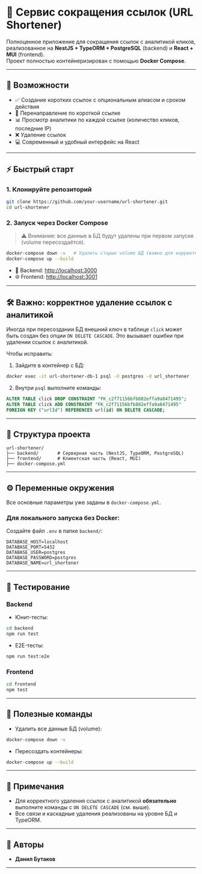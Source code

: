 # 🔗 Сервис сокращения ссылок (URL Shortener)

Полноценное приложение для сокращения ссылок с аналитикой кликов, реализованное на **NestJS + TypeORM + PostgreSQL** (backend) и **React + MUI** (frontend).\
Проект полностью контейнеризирован с помощью **Docker Compose**.

---

## 🚀 Возможности

- ✅ Создание коротких ссылок с опциональным алиасом и сроком действия
- 🔁 Перенаправление по короткой ссылке
- 📊 Просмотр аналитики по каждой ссылке (количество кликов, последние IP)
- ❌ Удаление ссылок
- 💻 Современный и удобный интерфейс на React

---

## ⚡ Быстрый старт

### 1. Клонируйте репозиторий

```bash
git clone https://github.com/your-username/url-shortener.git
cd url-shortener
```

### 2. Запуск через Docker Compose

> ⚠️ Внимание: все данные в БД будут удалены при первом запуске (volume пересоздаётся).

```bash
docker-compose down -v   # Удалить старые volume БД (важно для корректной схемы!)
docker-compose up --build
```

- 🔌 Backend: [http://localhost:3000](http://localhost:3000)
- 🌐 Frontend: [http://localhost:3001](http://localhost:3001)

---

## 🛠 Важно: корректное удаление ссылок с аналитикой

Иногда при пересоздании БД внешний ключ в таблице `click` может быть создан без опции `ON DELETE CASCADE`. Это вызывает ошибки при удалении ссылок с аналитикой.

Чтобы исправить:

1. Зайдите в контейнер с БД:

```bash
docker exec -it url-shortener-db-1 psql -U postgres -d url_shortener
```

2. Внутри `psql` выполните команды:

```sql
ALTER TABLE click DROP CONSTRAINT "FK_c2f71156bfb882effa9a8471495";
ALTER TABLE click ADD CONSTRAINT "FK_c2f71156bfb882effa9a8471495"
FOREIGN KEY ("urlId") REFERENCES url(id) ON DELETE CASCADE;
```

---

## 📁 Структура проекта

```
url-shortener/
├── backend/       # Серверная часть (NestJS, TypeORM, PostgreSQL)
├── frontend/      # Клиентская часть (React, MUI)
├── docker-compose.yml
```

---

## ⚙️ Переменные окружения

Все основные параметры уже заданы в `docker-compose.yml`.

### Для локального запуска без Docker:

Создайте файл `.env` в папке `backend/`:

```env
DATABASE_HOST=localhost
DATABASE_PORT=5432
DATABASE_USER=postgres
DATABASE_PASSWORD=postgres
DATABASE_NAME=url_shortener
```

---

## 🧪 Тестирование

### Backend

- Юнит-тесты:

```bash
cd backend
npm run test
```

- E2E-тесты:

```bash
npm run test:e2e
```

### Frontend

```bash
cd frontend
npm test
```

---

## 🔧 Полезные команды

- Удалить все данные БД (volume):

```bash
docker-compose down -v
```

- Пересоздать контейнеры:

```bash
docker-compose up --build
```

---

## 📌 Примечания

- Для корректного удаления ссылок с аналитикой **обязательно** выполните команды с `ON DELETE CASCADE` (см. выше).
- Все связи и каскадные удаления реализованы на уровне БД и TypeORM.

---

## 👤 Авторы

- **Данил Бутаков**

---
